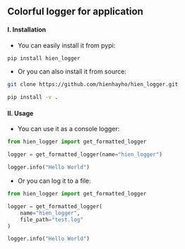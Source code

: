## Colorful logger for application

#### I. Installation

- You can easily install it from pypi:

```bash
pip install hien_logger
```

- Or you can also install it from source:

```bash
git clone https://github.com/hienhayho/hien_logger.git

pip install -v .
```

#### II. Usage
- You can use it as a console logger:
```python
from hien_logger import get_formatted_logger

logger = get_formatted_logger(name="hien_logger")

logger.info("Hello World")
```

- Or you can log it to a file:
```python
from hien_logger import get_formatted_logger

logger = get_formatted_logger(
    name="hien_logger",
    file_path="test.log"
)

logger.info("Hello World")
```
